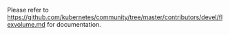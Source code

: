 Please refer to https://github.com/kubernetes/community/tree/master/contributors/devel/flexvolume.md for documentation.

